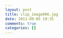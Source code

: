 ```yaml
---
layout: post
title: clip_image006.jpg
date: 2011-09-05 19:35
comments: true
categories: []
---
```


